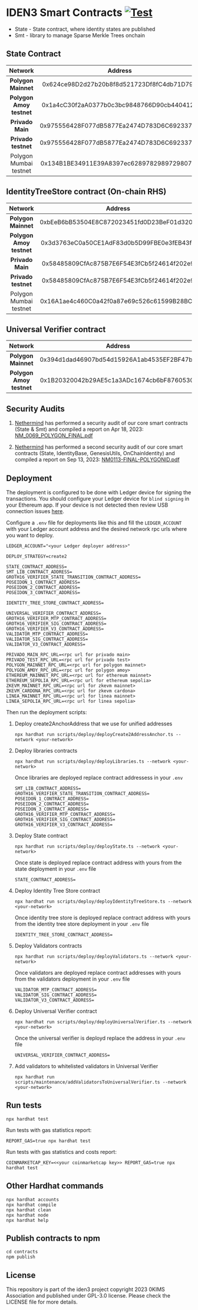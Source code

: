 # IDEN3 Smart Contracts [![Test](https://github.com/iden3/contracts/workflows/Tests/badge.svg)](https://github.com/iden3/contracts/actions?query=workflow%3ATests)

- State - State contract, where identity states are published
- Smt - library to manage Sparse Merkle Trees onchain

## State Contract

|        Network             |     Address                                |
|:--------------------------:|:------------------------------------------:|
| **Polygon Mainnet**        | 0x624ce98D2d27b20b8f8d521723Df8fC4db71D79D |
| **Polygon Amoy testnet**   | 0x1a4cC30f2aA0377b0c3bc9848766D90cb4404124 |
| **Privado Main**           | 0x975556428F077dB5877Ea2474D783D6C69233742 |
| **Privado testnet**        | 0x975556428F077dB5877Ea2474D783D6C69233742 |
| Polygon Mumbai testnet     | 0x134B1BE34911E39A8397ec6289782989729807a4 |

## IdentityTreeStore contract (On-chain RHS)

|        Network             |     Address                                |
|:--------------------------:|:------------------------------------------:|
| **Polygon Mainnet**        | 0xbEeB6bB53504E8C872023451fd0D23BeF01d320B |
| **Polygon Amoy testnet**   | 0x3d3763eC0a50CE1AdF83d0b5D99FBE0e3fEB43fb |
| **Privado Main**           | 0x58485809CfAc875B7E6F54E3fCb5f24614f202e9 |
| **Privado testnet**        | 0x58485809CfAc875B7E6F54E3fCb5f24614f202e9 |
| Polygon Mumbai testnet     | 0x16A1ae4c460C0a42f0a87e69c526c61599B28BC9 |


## Universal Verifier contract

|        Network             |     Address                                |
|:--------------------------:|:------------------------------------------:|
| **Polygon Mainnet**        | 0x394d1dad46907bd54d15926A1ab4535EF2BF47b1 |
| **Polygon Amoy testnet**   | 0x1B20320042b29AE5c1a3ADc1674cb6bF8760530f |

## Security Audits

1. [Nethermind](https://nethermind.io/smart-contracts-audits/) has performed a security audit of our core smart contracts (State & Smt) and compiled a report on Apr 18, 2023: 
   [NM_0069_POLYGON_FINAL.pdf](https://iden3-circuits-bucket.s3.eu-west-1.amazonaws.com/audit_reports/NM_0069_POLYGON_FINAL.pdf)

2. [Nethermind](https://nethermind.io/smart-contracts-audits/) has performed a second security audit of our core smart contracts (State, IdentityBase, GenesisUtils, OnChainIdentity) and compiled a report on Sep 13, 2023:
   [NM0113-FINAL-POLYGONID.pdf](https://iden3-circuits-bucket.s3.eu-west-1.amazonaws.com/audit_reports/NM0113-FINAL-POLYGONID.pdf)

## Deployment

The deployment is configured to be done with Ledger device for signing the transactions.
You should configure your Ledger device for `blind signing` in your Ethereum app.
If your device is not detected then review USB connection issues [here](https://support.ledger.com/article/115005165269-zd).

Configure a `.env` file for deployments like this and fill the `LEDGER_ACCOUNT` with your Ledger account address and the desired network rpc urls where you want to deploy.
```
LEDGER_ACCOUNT="<your Ledger deployer address>"

DEPLOY_STRATEGY=create2

STATE_CONTRACT_ADDRESS=
SMT_LIB_CONTRACT_ADDRESS=
GROTH16_VERIFIER_STATE_TRANSITION_CONTRACT_ADDRESS=
POSEIDON_1_CONTRACT_ADDRESS=
POSEIDON_2_CONTRACT_ADDRESS=
POSEIDON_3_CONTRACT_ADDRESS=

IDENTITY_TREE_STORE_CONTRACT_ADDRESS=

UNIVERSAL_VERIFIER_CONTRACT_ADDRESS=
GROTH16_VERIFIER_MTP_CONTRACT_ADDRESS=
GROTH16_VERIFIER_SIG_CONTRACT_ADDRESS=
GROTH16_VERIFIER_V3_CONTRACT_ADDRESS=
VALIDATOR_MTP_CONTRACT_ADDRESS=
VALIDATOR_SIG_CONTRACT_ADDRESS=
VALIDATOR_V3_CONTRACT_ADDRESS=

PRIVADO_MAIN_RPC_URL=<rpc url for privado main>
PRIVADO_TEST_RPC_URL=<rpc url for privado test>
POLYGON_MAINNET_RPC_URL=<rpc url for polygon mainnet>
POLYGON_AMOY_RPC_URL=<rpc url for polygon amoy>
ETHEREUM_MAINNET_RPC_URL=<rpc url for ethereum mainnet>
ETHEREUM_SEPOLIA_RPC_URL=<rpc url for ethereum sepolia>
ZKEVM_MAINNET_RPC_URL=<rpc url for zkevm mainnet>
ZKEVM_CARDONA_RPC_URL=<rpc url for zkevm cardona>
LINEA_MAINNET_RPC_URL=<rpc url for linea mainnet>
LINEA_SEPOLIA_RPC_URL=<rpc url for linea sepolia>

```


Then run the deployment scripts:

1. Deploy create2AnchorAddress that we use for unified addresses
   ```shell
   npx hardhat run scripts/deploy/deployCreate2AddressAnchor.ts --network <your-network>
   ```
2. Deploy libraries contracts
   ```shell
   npx hardhat run scripts/deploy/deployLibraries.ts --network <your-network>
   ```
   Once libraries are deployed replace contract addressess in your `.env`
   ```
   SMT_LIB_CONTRACT_ADDRESS=
   GROTH16_VERIFIER_STATE_TRANSITION_CONTRACT_ADDRESS=
   POSEIDON_1_CONTRACT_ADDRESS=
   POSEIDON_2_CONTRACT_ADDRESS=
   POSEIDON_3_CONTRACT_ADDRESS=
   GROTH16_VERIFIER_MTP_CONTRACT_ADDRESS=
   GROTH16_VERIFIER_SIG_CONTRACT_ADDRESS=
   GROTH16_VERIFIER_V3_CONTRACT_ADDRESS=
   ```
3. Deploy State contract
   ```shell
   npx hardhat run scripts/deploy/deployState.ts --network <your-network>
   ```
   Once state is deployed replace contract address with yours from the state deployment in your `.env` file
   ```
   STATE_CONTRACT_ADDRESS=
   ```

4. Deploy Identity Tree Store contract
   ```
   npx hardhat run scripts/deploy/deployIdentityTreeStore.ts --network <your-network>
   ```
   Once identity tree store is deployed replace contract address with yours from the identity tree store deployment in your `.env` file
   ```
   IDENTITY_TREE_STORE_CONTRACT_ADDRESS=
   ```
5. Deploy Validators contracts
   ```
   npx hardhat run scripts/deploy/deployValidators.ts --network <your-network>
   ```
   Once validators are deployed replace contract addresses with yours from the validators deployment in your `.env` file
   ```
   VALIDATOR_MTP_CONTRACT_ADDRESS=
   VALIDATOR_SIG_CONTRACT_ADDRESS=
   VALIDATOR_V3_CONTRACT_ADDRESS=
   ```
6. Deploy Universal Verifier contract
   ```
   npx hardhat run scripts/deploy/deployUniversalVerifier.ts --network <your-network>
   ```
   Once the universal verifier is deployd replace the address in your `.env` file
   ```
   UNIVERSAL_VERIFIER_CONTRACT_ADDRESS=
   ```
7. Add validators to whitelisted validators in Universal Verifier
   ```
   npx hardhat run scripts/maintenance/addValidatorsToUniversalVerifier.ts --network <your-network>
   ```

## Run tests

```shell
npx hardhat test
```

Run tests with gas statistics report:

```shell
REPORT_GAS=true npx hardhat test 
```

Run tests with gas statistics and costs report:

```shell
COINMARKETCAP_KEY=<<your coinmarketcap key>> REPORT_GAS=true npx hardhat test 
```

## Other Hardhat commands

```shell
npx hardhat accounts
npx hardhat compile
npx hardhat clean
npx hardhat node
npx hardhat help
```

## Publish contracts to npm

```shell
cd contracts
npm publish
```

## License

This repository is part of the iden3 project copyright 2023 0KIMS Association and published under GPL-3.0 license. Please check the LICENSE file for more details.
